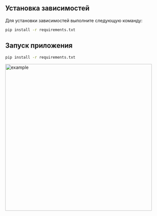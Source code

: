 ## Установка зависимостей

Для установки зависимостей выполните следующую команду:

```bash
pip install -r requirements.txt
```
## Запуск приложения

```bash
pip install -r requirements.txt
```

<img width="464" alt="example" src="https://github.com/madflytep/Jarvis_LLM_Agent/assets/35424074/68216583-41f6-472e-a4f6-57331b1fadb3">
